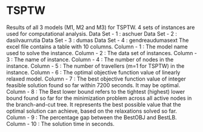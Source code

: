 # TSPTW
Results of all 3 models (M1, M2 and M3) for TSPTW.
4 sets of instances are used for computational analysis.
Data Set - 1 : aschuer
Data Set - 2 : dasilvaurrutia
Data Set - 3 : dumas
Data Set - 4 : gendreaudumasext
The excel file contains a table with 10 columns.
Column - 1 : The model name used to solve the instance.
Column - 2 : The data set of instances.
Column - 3 : The name of instance.
Column - 4 : The number of nodes in the instance.
Column - 5 : The number of travellers (m=1 for TSPTW) in the instance.
Column - 6 : The optimal objective function value of linearly relaxed model.
Column - 7 : The best objective function value of integer feasible solution found so far within 7200 seconds. It may be optimal.
Column - 8 : The Best lower bound refers to the tightest (highest) lower bound found so far for the minimization problem across all active nodes in the branch-and-cut tree. It represents the best possible value that the optimal solution can achieve, based on the relaxations solved so far.
Column - 9 : The percentage gap between the BestOBJ and BestLB.
Column - 10 : The solution time in seconds.
